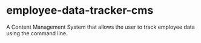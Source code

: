 # employee-data-tracker-cms
A Content Management System that allows the user to track employee data using the command line.
